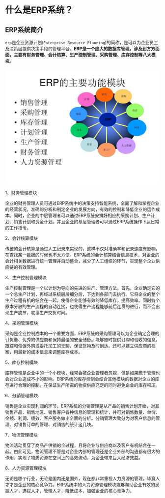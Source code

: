 # 什么是ERP系统？

## ERP系统简介

​	`erp`是企业资源计划(`Enterprise Resource Planning`)的简称，是可以为企业员工及决策层提供决策手段的管理平台。**ERP是一个庞大的数据库管理，涉及到方方面面，主要有财务管理、会计核算、生产控制管理、采购管理、库存控制等八大模块**。

![erp系统模块](images/erp系统模块.jpg)

1、财务管理模块

企业的财务管理人员可通过ERP系统中的决策支持智能系统，全面了解和掌握企业的经营状况，准确的分析和制定企业的发展方向，有效的控制和降低企业的运作成本。同时，企业的中层管理者可以通过ERP系统安排好相应的采购计划、生产计划、销售计划和资金计划。并且企业的基层管理者可以通过ERP系统操作下达日常的工作指令。

2、会计核算模块

传统的会计核算是通过人工记录来实现的，这样不仅对准确率和记录速度有影响，在查找某一数据的时候也不太方便。ERP系统的会计核算结合信息技术，对企业的会计相关数据进行统一管理并自动整合，减少了人工组织的环节，实现整个企业供应链的有效管理。

3、生产控制管理模块

生产控制管理是一个以计划为导向的先进的生产、管理方法。首先，企业确定它的一个总生产计划，再经过系统层层细分后，下达到各部门去执行。它将企业的整个生产过程有机的结合在一起，使得企业能够有效的降低库存，提高效率。同时各个原本分散的生产流程的自动连接，也使得生产流程能够前后连贯的进行，而不会出现生产脱节，耽误生产交货时间。

4、采购管理模块

采购是企业控制成本的一个重要方面，ERP系统的采购管理可以为企业确定合理的订货量、优秀的供应商和保持最佳的安全储备。能够随时提供订购和验收的信息，跟踪和催促外购或委托加工的无聊，保证货物及时到达。还可以建立供应商的档案，用最新的成本信息来调整库存成本。

5、库存控制模块

库存管理是企业中的一个小模块，经常会被企业管理者忽视，但是如果疏于管理也会对企业造成不小的影响。ERP系统的库存控制会结合其他模块的数据对企业的库存进行合理的控制。在保证生产所需的物资供应充足的同时避免企业的库存积压。

6、分销管理模块

销售是企业实现利润的环节，ERP系统的分销管理是从产品的销售计划开始，对其销售产品、销售地区、销售客户各种信息的管理和统计，并可对销售数量、单价、金额、利润、绩效、客户服务做出全面的分析。分销管理大致分为对客户信息的管理、对销售订单的管理、对销售的统计这几块。

7、物流管理模块

物流活动贯穿了商品产供销的全过程，且将企业与供应商以及客户有机结合在一起。由此可见，物流管理不管是对企业内部的管理还是企业外部的沟通都有很大的作用，实现了物质资源在空间上的高效流动，为企业带来巨大经济效益。

8、人力资源管理模块

无论是哪个行业，无论是国内还是国外，现在都非常重视人力资源的管理，毕竟人才才是企业的核心竞争力。ERP系统中的人力资源管理模块能够帮助企业有效的发掘人才，选拔人才，管理人才，降低成本，加强企业的核心竞争力。
